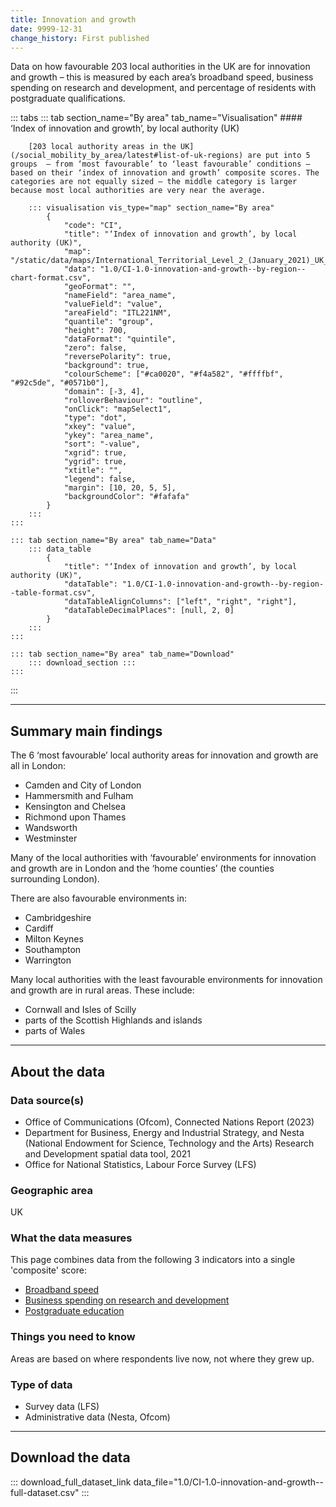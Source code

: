```yaml
---
title: Innovation and growth
date: 9999-12-31
change_history: First published
---
```


Data on how favourable 203 local authorities in the UK are for innovation and growth – this is measured by each area’s broadband speed, business spending on research and development, and percentage of residents with postgraduate qualifications.

::: tabs
    ::: tab section_name="By area" tab_name="Visualisation"
        #### ‘Index of innovation and growth’, by local authority (UK)
        
        [203 local authority areas in the UK](/social_mobility_by_area/latest#list-of-uk-regions) are put into 5 groups  – from ‘most favourable’ to ‘least favourable’ conditions – based on their ‘index of innovation and growth’ composite scores. The categories are not equally sized – the middle category is larger because most local authorities are very near the average.

        ::: visualisation vis_type="map" section_name="By area"
            {
                "code": "CI",
                "title": "‘Index of innovation and growth’, by local authority (UK)",
                "map": "/static/data/maps/International_Territorial_Level_2_(January_2021)_UK_BUC.json",
                "data": "1.0/CI-1.0-innovation-and-growth--by-region--chart-format.csv",
                "geoFormat": "",
                "nameField": "area_name",
                "valueField": "value",
                "areaField": "ITL221NM",
                "quantile": "group",
                "height": 700,
                "dataFormat": "quintile",
                "zero": false,
                "reversePolarity": true,
                "background": true,
                "colourScheme": ["#ca0020", "#f4a582", "#ffffbf", "#92c5de", "#0571b0"],
                "domain": [-3, 4],
                "rolloverBehaviour": "outline",
                "onClick": "mapSelect1",
                "type": "dot",
                "xkey": "value",
                "ykey": "area_name",
                "sort": "-value",
                "xgrid": true,
                "ygrid": true,
                "xtitle": "",
                "legend": false,
                "margin": [10, 20, 5, 5],
                "backgroundColor": "#fafafa"
            }
        :::
    :::

    ::: tab section_name="By area" tab_name="Data"
        ::: data_table
            {
                "title": "‘Index of innovation and growth’, by local authority (UK)",
                "dataTable": "1.0/CI-1.0-innovation-and-growth--by-region--table-format.csv",
                "dataTableAlignColumns": ["left", "right", "right"],
                "dataTableDecimalPlaces": [null, 2, 0]
            }
        :::
    :::

    ::: tab section_name="By area" tab_name="Download"
        ::: download_section :::
    :::
:::

---

## Summary main findings
The 6 ‘most favourable’ local authority areas for innovation and growth are all in London:

* Camden and City of London
* Hammersmith and Fulham
* Kensington and Chelsea
* Richmond upon Thames
* Wandsworth
* Westminster

Many of the local authorities with ‘favourable’ environments for innovation and growth are in London and the ‘home counties’ (the counties surrounding London).

There are also favourable environments in:

* Cambridgeshire
* Cardiff
* Milton Keynes
* Southampton
* Warrington

Many local authorities with the least favourable environments for innovation and growth are in rural areas. These include:

* Cornwall and Isles of Scilly
* parts of the Scottish Highlands and islands
* parts of Wales

---

## About the data

### Data source(s)

* Office of Communications (Ofcom), Connected Nations Report (2023)
* Department for Business, Energy and Industrial Strategy, and Nesta (National Endowment for Science, Technology and the Arts) Research and Development spatial data tool, 2021
* Office for National Statistics, Labour Force Survey (LFS)

### Geographic area
UK

### What the data measures
This page combines data from the following 3 indicators into a single 'composite' score:

* [Broadband speed](/drivers_of_social_mobility/research_and_development_environment/broadband_speed/latest)
* [Business spending on research and development](/drivers_of_social_mobility/research_and_development_environment/business_spending_on_research_and_development/latest)
* [Postgraduate education](https://dev.social-mobility.data.gov.uk/drivers_of_social_mobility/research_and_development_environment/postgraduate_education/latest)

### Things you need to know
Areas are based on where respondents live now, not where they grew up.

### Type of data
* Survey data (LFS)
* Administrative data (Nesta, Ofcom)

---

## Download the data

::: download_full_dataset_link data_file="1.0/CI-1.0-innovation-and-growth--full-dataset.csv" :::
